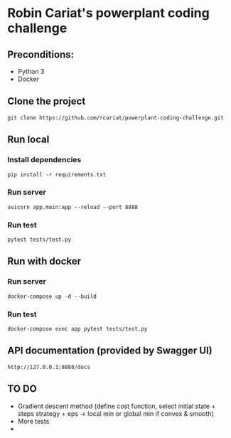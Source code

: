 # Robin Cariat's powerplant coding challenge


## Preconditions:

- Python 3
- Docker

## Clone the project

```
git clone https://github.com/rcariat/powerplant-coding-challenge.git
```

## Run local

### Install dependencies

```
pip install -r requirements.txt
```

### Run server

```
uvicorn app.main:app --reload --port 8888
```

### Run test

```
pytest tests/test.py
```

## Run with docker

### Run server

```
docker-compose up -d --build
```

### Run test

```
docker-compose exec app pytest tests/test.py
```

## API documentation (provided by Swagger UI)

```
http://127.0.0.1:8888/docs
```

## TO DO

- Gradient descent method (define cost function, select initial state + steps strategy + eps -> local min or global min if convex & smooth)
- More tests
- 
